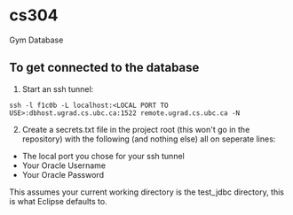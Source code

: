 # cs304
Gym Database

## To get connected to the database
1. Start an ssh tunnel:
```
ssh -l f1c0b -L localhost:<LOCAL PORT TO USE>:dbhost.ugrad.cs.ubc.ca:1522 remote.ugrad.cs.ubc.ca -N
```
2. Create a secrets.txt file in the project root (this won't go in the repository) with the following (and nothing else) all on seperate lines:
  * The local port you chose for your ssh tunnel
  * Your Oracle Username
  * Your Oracle Password

This assumes your current working directory is the test_jdbc directory, this is what Eclipse defaults to.
